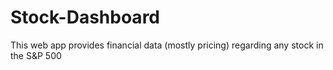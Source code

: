 # Stock-Dashboard
This web app provides financial data (mostly pricing) regarding any stock in the S&amp;P 500
